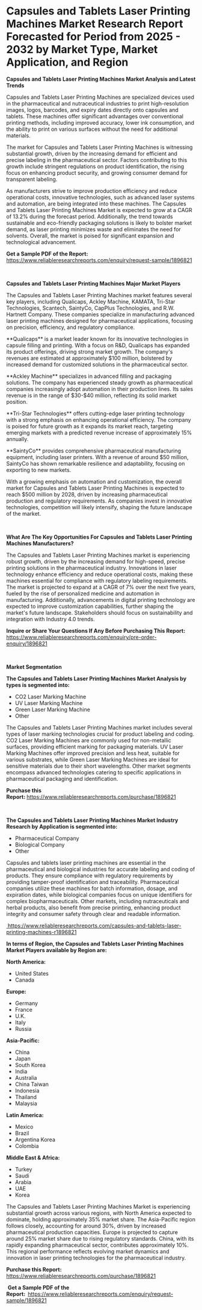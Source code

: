 <p><h1>Capsules and Tablets Laser Printing Machines Market Research Report Forecasted for Period from 2025 -  2032 by Market Type, Market Application, and Region</h1></p><p><strong>Capsules and Tablets Laser Printing Machines Market Analysis and Latest Trends</strong></p>
<p><p>Capsules and Tablets Laser Printing Machines are specialized devices used in the pharmaceutical and nutraceutical industries to print high-resolution images, logos, barcodes, and expiry dates directly onto capsules and tablets. These machines offer significant advantages over conventional printing methods, including improved accuracy, lower ink consumption, and the ability to print on various surfaces without the need for additional materials.</p><p>The market for Capsules and Tablets Laser Printing Machines is witnessing substantial growth, driven by the increasing demand for efficient and precise labeling in the pharmaceutical sector. Factors contributing to this growth include stringent regulations on product identification, the rising focus on enhancing product security, and growing consumer demand for transparent labeling. </p><p>As manufacturers strive to improve production efficiency and reduce operational costs, innovative technologies, such as advanced laser systems and automation, are being integrated into these machines. The Capsules and Tablets Laser Printing Machines Market is expected to grow at a CAGR of 13.2% during the forecast period. Additionally, the trend towards sustainable and eco-friendly packaging solutions is likely to bolster market demand, as laser printing minimizes waste and eliminates the need for solvents. Overall, the market is poised for significant expansion and technological advancement.</p></p>
<p><strong>Get a Sample PDF of the Report:&nbsp;</strong> <a href="https://www.reliableresearchreports.com/enquiry/request-sample/1896821?utm_campaign=13&utm_medium=2&utm_source=Github&utm_content=ia&utm_term=12042025&utm_id=capsules-and-tablets-laser-printing-machines">https://www.reliableresearchreports.com/enquiry/request-sample/1896821</a></p>
<p>&nbsp;</p>
<p><strong>Capsules and Tablets Laser Printing Machines Major Market Players</strong></p>
<p><p>The Capsules and Tablets Laser Printing Machines market features several key players, including Qualicaps, Ackley Machine, KAMATA, Tri-Star Technologies, Scantech, SaintyCo, CapPlus Technologies, and R.W. Hartnett Company. These companies specialize in manufacturing advanced laser printing machines designed for pharmaceutical applications, focusing on precision, efficiency, and regulatory compliance.</p><p>**Qualicaps** is a market leader known for its innovative technologies in capsule filling and printing. With a focus on R&D, Qualicaps has expanded its product offerings, driving strong market growth. The company's revenues are estimated at approximately $100 million, bolstered by increased demand for customized solutions in the pharmaceutical sector.</p><p>**Ackley Machine** specializes in advanced filling and packaging solutions. The company has experienced steady growth as pharmaceutical companies increasingly adopt automation in their production lines. Its sales revenue is in the range of $30-$40 million, reflecting its solid market position.</p><p>**Tri-Star Technologies** offers cutting-edge laser printing technology with a strong emphasis on enhancing operational efficiency. The company is poised for future growth as it expands its market reach, targeting emerging markets with a predicted revenue increase of approximately 15% annually.</p><p>**SaintyCo** provides comprehensive pharmaceutical manufacturing equipment, including laser printers. With a revenue of around $50 million, SaintyCo has shown remarkable resilience and adaptability, focusing on exporting to new markets.</p><p>With a growing emphasis on automation and customization, the overall market for Capsules and Tablets Laser Printing Machines is expected to reach $500 million by 2028, driven by increasing pharmaceutical production and regulatory requirements. As companies invest in innovative technologies, competition will likely intensify, shaping the future landscape of the market.</p></p>
<p>&nbsp;</p>
<p><strong>What Are The Key Opportunities For Capsules and Tablets Laser Printing Machines Manufacturers?</strong></p>
<p><p>The Capsules and Tablets Laser Printing Machines market is experiencing robust growth, driven by the increasing demand for high-speed, precise printing solutions in the pharmaceutical industry. Innovations in laser technology enhance efficiency and reduce operational costs, making these machines essential for compliance with regulatory labeling requirements. The market is projected to expand at a CAGR of 7% over the next five years, fueled by the rise of personalized medicine and automation in manufacturing. Additionally, advancements in digital printing technology are expected to improve customization capabilities, further shaping the market's future landscape. Stakeholders should focus on sustainability and integration with Industry 4.0 trends.</p></p>
<p><strong>Inquire or Share Your Questions If Any Before Purchasing This Report:</strong> <a href="https://www.reliableresearchreports.com/enquiry/pre-order-enquiry/1896821?utm_campaign=13&utm_medium=2&utm_source=Github&utm_content=ia&utm_term=12042025&utm_id=capsules-and-tablets-laser-printing-machines">https://www.reliableresearchreports.com/enquiry/pre-order-enquiry/1896821</a></p>
<p>&nbsp;</p>
<p><strong>Market Segmentation</strong></p>
<p><strong>The Capsules and Tablets Laser Printing Machines Market Analysis by types is segmented into:</strong></p>
<p><ul><li>CO2 Laser Marking Machine</li><li>UV Laser Marking Machine</li><li>Green Laser Marking Machine</li><li>Other</li></ul></p>
<p><p>The Capsules and Tablets Laser Printing Machines market includes several types of laser marking technologies crucial for product labeling and coding. CO2 Laser Marking Machines are commonly used for non-metallic surfaces, providing efficient marking for packaging materials. UV Laser Marking Machines offer improved precision and less heat, suitable for various substrates, while Green Laser Marking Machines are ideal for sensitive materials due to their short wavelengths. Other market segments encompass advanced technologies catering to specific applications in pharmaceutical packaging and identification.</p></p>
<p><strong>Purchase this Report:&nbsp;</strong><a href="https://www.reliableresearchreports.com/purchase/1896821?utm_campaign=13&utm_medium=2&utm_source=Github&utm_content=ia&utm_term=12042025&utm_id=capsules-and-tablets-laser-printing-machines">https://www.reliableresearchreports.com/purchase/1896821</a></p>
<p>&nbsp;</p>
<p><strong>The Capsules and Tablets Laser Printing Machines Market Industry Research by Application is segmented into:</strong></p>
<p><ul><li>Pharmaceutical Company</li><li>Biological Company</li><li>Other</li></ul></p>
<p><p>Capsules and tablets laser printing machines are essential in the pharmaceutical and biological industries for accurate labeling and coding of products. They ensure compliance with regulatory requirements by providing tamper-proof identification and traceability. Pharmaceutical companies utilize these machines for batch information, dosage, and expiration dates, while biological companies focus on unique identifiers for complex biopharmaceuticals. Other markets, including nutraceuticals and herbal products, also benefit from precise printing, enhancing product integrity and consumer safety through clear and readable information.</p></p>
<p><a href="https://www.reliableresearchreports.com/capsules-and-tablets-laser-printing-machines-r1896821?utm_campaign=13&utm_medium=2&utm_source=Github&utm_content=ia&utm_term=12042025&utm_id=capsules-and-tablets-laser-printing-machines">&nbsp;https://www.reliableresearchreports.com/capsules-and-tablets-laser-printing-machines-r1896821</a></p>
<p><strong>In terms of Region, the Capsules and Tablets Laser Printing Machines Market Players available by Region are:</strong></p>
<p>
    <p> <strong> North America: </strong>
        <ul>
            <li>United States</li>
            <li>Canada</li>
        </ul>
        </p> 
    <p> <strong> Europe: </strong>
        <ul>
            <li>Germany</li>
            <li>France</li>
            <li>U.K.</li>
            <li>Italy</li>
            <li>Russia</li>
        </ul>
        </p> 
    <p> <strong> Asia-Pacific: </strong>
        <ul>
            <li>China</li>
            <li>Japan</li>
            <li>South Korea</li>
            <li>India</li>
            <li>Australia</li>
            <li>China Taiwan</li>
            <li>Indonesia</li>
            <li>Thailand</li>
            <li>Malaysia</li>
        </ul>
        </p> 
    <p> <strong> Latin America: </strong>
        <ul>
            <li>Mexico</li>
            <li>Brazil</li>
            <li>Argentina Korea</li>
            <li>Colombia</li>
        </ul>
        </p> 
    <p> <strong> Middle East & Africa: </strong>
        <ul>
            <li>Turkey</li>
            <li>Saudi</li>
            <li>Arabia</li>
            <li>UAE</li>
            <li>Korea</li>
        </ul>
    </p>
    </p>
<p><p>The Capsules and Tablets Laser Printing Machines Market is experiencing substantial growth across various regions, with North America expected to dominate, holding approximately 35% market share. The Asia-Pacific region follows closely, accounting for around 30%, driven by increased pharmaceutical production capacities. Europe is projected to capture around 25% market share due to rising regulatory standards. China, with its rapidly expanding pharmaceutical sector, contributes approximately 10%. This regional performance reflects evolving market dynamics and innovation in laser printing technologies for the pharmaceutical industry.</p></p>
<p><strong>Purchase this Report: </strong><a href="https://www.reliableresearchreports.com/purchase/1896821?utm_campaign=13&utm_medium=2&utm_source=Github&utm_content=ia&utm_term=12042025&utm_id=capsules-and-tablets-laser-printing-machines">https://www.reliableresearchreports.com/purchase/1896821</a></p>
<p>&nbsp;<strong>Get a Sample PDF of the Report:&nbsp;&nbsp;</strong><a href="https://www.reliableresearchreports.com/enquiry/request-sample/1896821?utm_campaign=13&utm_medium=2&utm_source=Github&utm_content=ia&utm_term=12042025&utm_id=capsules-and-tablets-laser-printing-machines">https://www.reliableresearchreports.com/enquiry/request-sample/1896821</a></p>
<p><strong></strong></p>
<p><p></p><p></p><p></p></p>